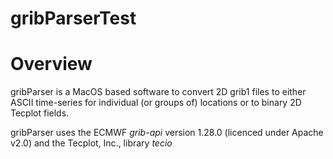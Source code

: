 #  gribParserTest

<h1>Overview</h1>
<p>gribParser is a MacOS based software to convert 2D grib1 files to either ASCII time-series for individual (or groups of) locations or to binary 2D Tecplot fields. </p>
<p>gribParser uses the ECMWF <em>grib-api</em> version 1.28.0 (licenced under Apache v2.0) and the Tecplot, Inc., library <em>tecio</em> </p>

